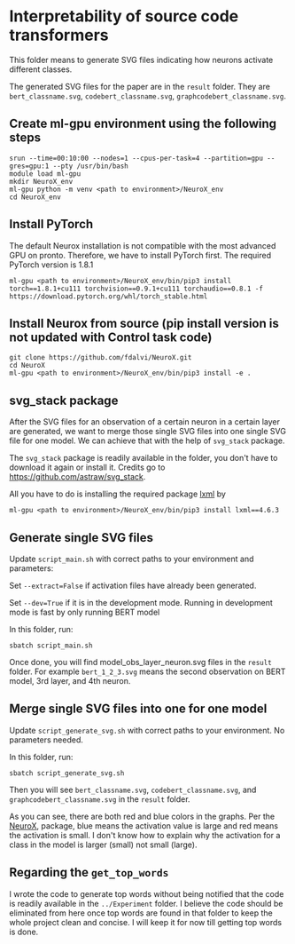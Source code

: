 # Interpretability of source code transformers
This folder means to generate SVG files indicating how neurons activate different
classes.

The generated SVG files for the paper are in the `result` folder. They are `bert_classname.svg`,
`codebert_classname.svg`, `graphcodebert_classname.svg`.


## Create ml-gpu environment using the following steps
```
srun --time=00:10:00 --nodes=1 --cpus-per-task=4 --partition=gpu --gres=gpu:1 --pty /usr/bin/bash  
module load ml-gpu  
mkdir NeuroX_env  
ml-gpu python -m venv <path to environment>/NeuroX_env  
cd NeuroX_env
```


## Install PyTorch

The default Neurox installation is not compatible with the most advanced GPU on
pronto. Therefore, we have to install PyTorch first. The required PyTorch version
is 1.8.1
```
ml-gpu <path to environment>/NeuroX_env/bin/pip3 install torch==1.8.1+cu111 torchvision==0.9.1+cu111 torchaudio==0.8.1 -f https://download.pytorch.org/whl/torch_stable.html
```

## Install Neurox from source (pip install version is not updated with Control task code)
```
git clone https://github.com/fdalvi/NeuroX.git  
cd NeuroX
ml-gpu <path to environment>/NeuroX_env/bin/pip3 install -e .  
```

## svg_stack package
After the SVG files for an observation of a certain neuron in a certain layer are
generated, we want to merge those single SVG files into one single SVG file for
one model. We can achieve that with the help of `svg_stack` package.

The `svg_stack` package is readily available in the folder, you don't have to
download it again or install it. Credits go to https://github.com/astraw/svg_stack.

All you have to do is installing the required package [lxml](https://lxml.de/installation.html)
by

```
ml-gpu <path to environment>/NeuroX_env/bin/pip3 install lxml==4.6.3
```


## Generate single SVG files
Update `script_main.sh` with correct paths to your environment and parameters:

Set `--extract=False` if activation files have already been generated.

Set `--dev=True` if it is in the development mode. Running in development mode is fast by only running BERT model

In this folder, run:
```
sbatch script_main.sh
```

Once done, you will find model_obs_layer_neuron.svg files in the `result` folder.
For example `bert_1_2_3.svg` means the second observation on BERT model, 3rd
layer, and 4th neuron.


## Merge single SVG files into one for one model
Update `script_generate_svg.sh` with correct paths to your environment. No parameters
needed.

In this folder, run:
```
sbatch script_generate_svg.sh
```

Then you will see `bert_classname.svg`, `codebert_classname.svg`, and
`graphcodebert_classname.svg` in the `result` folder.

As you can see, there are both red and blue colors in the graphs. Per the [NeuroX](https://neurox.qcri.org/docs/neurox.analysis.html#module-neurox.analysis.visualization), package, blue means the activation value is large
and red means the activation is small. I don't know how to explain why the
activation for a class in the model is larger (small) not small (large).


## Regarding the `get_top_words`
I wrote the code to generate top words without being notified that the code is readily
available in the `../Experiment` folder. I believe the code should be eliminated from here
once top words are found in that folder to keep the whole project clean and concise.
I will keep it for now till getting top words is done.
